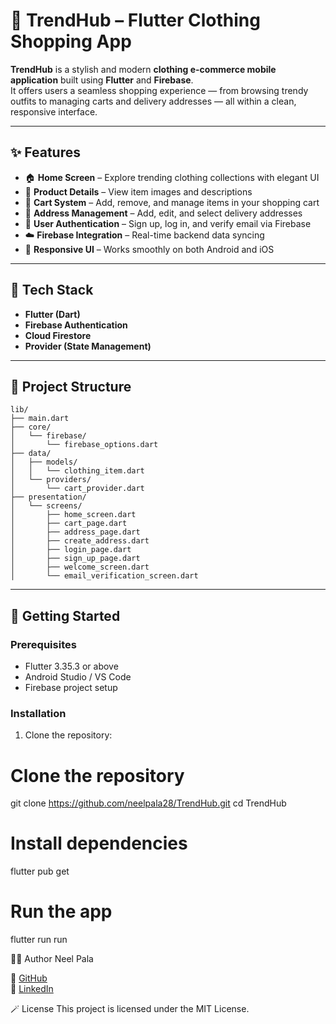 # 👕 TrendHub – Flutter Clothing Shopping App

**TrendHub** is a stylish and modern **clothing e-commerce mobile application** built using **Flutter** and **Firebase**.  
It offers users a seamless shopping experience — from browsing trendy outfits to managing carts and delivery addresses — all within a clean, responsive interface.

---

## ✨ Features

- 🏠 **Home Screen** – Explore trending clothing collections with elegant UI  
- 👗 **Product Details** – View item images and descriptions  
- 🛒 **Cart System** – Add, remove, and manage items in your shopping cart  
- 🏡 **Address Management** – Add, edit, and select delivery addresses  
- 🔐 **User Authentication** – Sign up, log in, and verify email via Firebase  
- ☁️ **Firebase Integration** – Real-time backend data syncing  
- 💎 **Responsive UI** – Works smoothly on both Android and iOS  

---

## 🧱 Tech Stack

- **Flutter (Dart)**
- **Firebase Authentication**
- **Cloud Firestore**
- **Provider (State Management)**

---

## 📁 Project Structure
```
lib/
├── main.dart
├── core/
│   └── firebase/
│       └── firebase_options.dart
├── data/
│   ├── models/
│   │   └── clothing_item.dart
│   └── providers/
│       └── cart_provider.dart
├── presentation/
│   └── screens/
│       ├── home_screen.dart
│       ├── cart_page.dart
│       ├── address_page.dart
│       ├── create_address.dart
│       ├── login_page.dart
│       ├── sign_up_page.dart
│       ├── welcome_screen.dart
│       └── email_verification_screen.dart
```


---

## 🚀 Getting Started

### Prerequisites
- Flutter 3.35.3 or above
- Android Studio / VS Code
- Firebase project setup

### Installation
1. Clone the repository:
# Clone the repository
git clone https://github.com/neelpala28/TrendHub.git
cd TrendHub

# Install dependencies
flutter pub get

# Run the app
flutter run
run

🧑‍💻 Author
Neel Pala

🔗 [GitHub](https://github.com/neelpala28)  
💼 [LinkedIn](https://www.linkedin.com/in/neelpala28)


🪄 License
This project is licensed under the MIT License.
